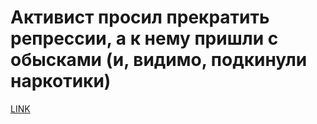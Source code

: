 # Активист просил прекратить репрессии, а к нему пришли с обысками (и, видимо, подкинули наркотики)



[LINK](https://varlamov.ru/2293141.html)